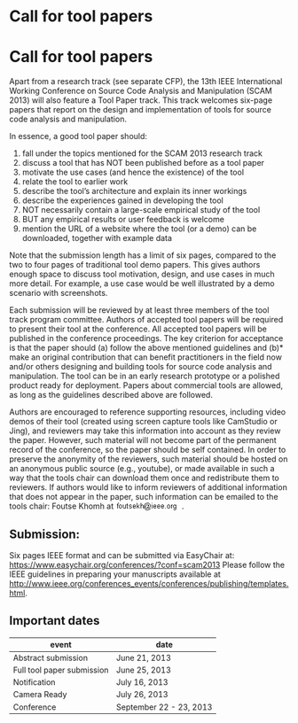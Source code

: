 # Call for tool papers
# Call for tool papers

Apart from a research track (see separate CFP), the 13th IEEE International Working Conference on Source Code Analysis and Manipulation (SCAM 2013) will also feature a Tool Paper track. This track welcomes six-page papers that report on the design and implementation of tools for source code analysis and manipulation.

In essence, a good tool paper should:

1. fall under the topics mentioned for the SCAM 2013 research track
2. discuss a tool that has NOT been published before as a tool paper
3. motivate the use cases (and hence the existence) of the tool
4. relate the tool to earlier work
5. describe the tool’s architecture and explain its inner workings
6. describe the experiences gained in developing the tool
7. NOT necessarily contain a large-scale empirical study of the tool
8. BUT any empirical results or user feedback is welcome
9. mention the URL of a website where the tool (or a demo) can be downloaded, together with example data

Note that the submission length has a limit of six pages, compared to the two to four pages of traditional tool demo papers. This gives authors enough space to discuss tool motivation, design, and use cases in much more detail. For example, a use case would be well illustrated by a demo scenario with screenshots.

Each submission will be reviewed by at least three members of the tool track program committee. Authors of accepted tool papers will be required to present their tool at the conference. All accepted tool papers will be published in the conference proceedings. The key criterion for acceptance is that the paper should (a) follow the above mentioned guidelines and (b)*  make an original contribution that can benefit practitioners in the field now and/or others designing and building tools for source code analysis and manipulation. The tool can be in an early research prototype or a polished product ready for deployment. Papers about commercial tools are allowed, as long as the guidelines described above are followed.

Authors are encouraged to reference supporting resources, including video demos of their tool (created using screen capture tools like CamStudio or Jing), and reviewers may take this information into account as they review the paper. However, such material will not become part of the permanent record of the conference, so the paper should be self contained. In order to preserve the anonymity of the reviewers, such material should be hosted on an anonymous public source (e.g., youtube), or made available in such a way that the tools chair can download them once and redistribute them to reviewers. If authors would like to inform reviewers of additional information that does not appear in the paper, such information can be emailed to the tools chair: Foutse Khomh at <img src="images/358400712.png" alt="image" style="vertical-align: top;" />.

## Submission:

Six pages IEEE format and can be submitted via EasyChair at: <https://www.easychair.org/conferences/?conf=scam2013>
Please follow the IEEE guidelines in preparing your manuscripts available at 
<http://www.ieee.org/conferences_events/conferences/publishing/templates.html>.

## Important dates


| event | date |
| ------ | ------ |
| Abstract submission | June 21, 2013 |
| Full tool paper submission | June 25, 2013 |
| Notification | July 16, 2013 |
| Camera Ready | July 26, 2013 |
| Conference   | September 22 - 23, 2013 |

